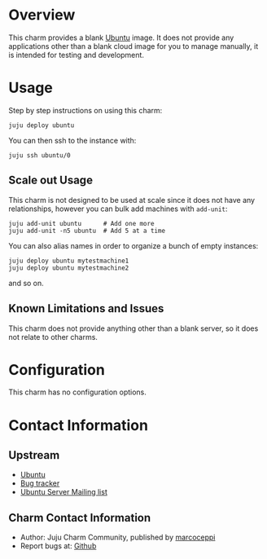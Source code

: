 # Overview

This charm provides a blank [Ubuntu](http://ubuntu.com) image. It does not provide any applications other than a blank cloud image for you to manage manually, it is intended for testing and development.

# Usage

Step by step instructions on using this charm:

    juju deploy ubuntu

You can then ssh to the instance with:

    juju ssh ubuntu/0

## Scale out Usage

This charm is not designed to be used at scale since it does not have any relationships, however you can bulk add machines with `add-unit`:

    juju add-unit ubuntu      # Add one more
    juju add-unit -n5 ubuntu  # Add 5 at a time


You can also alias names in order to organize a bunch of empty instances:

    juju deploy ubuntu mytestmachine1
    juju deploy ubuntu mytestmachine2

and so on. 

## Known Limitations and Issues

This charm does not provide anything other than a blank server, so it does not relate to other charms.

# Configuration

This charm has no configuration options.

# Contact Information

## Upstream

- [Ubuntu](http://ubuntu.com)
- [Bug tracker](http://bugs.launchpad.net/ubuntu)
- [Ubuntu Server Mailing list](https://lists.ubuntu.com/archives/ubuntu-server/)

## Charm Contact Information

- Author: Juju Charm Community, published by [marcoceppi](http://marcoceppi.com)
- Report bugs at: [Github](http://github.com/marcoceppi/charm-ubuntu/issues)
